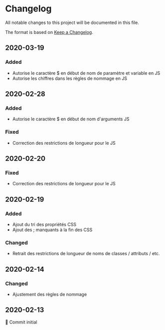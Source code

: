 # Changelog
All notable changes to this project will be documented in this file.

The format is based on [Keep a Changelog](https://keepachangelog.com/en/1.0.0/).

## 2020-03-19
### Added
- Autorise le caractère $ en début de nom de paramètre et variable en JS
- Autorise les chiffres dans les règles de nommage en JS

## 2020-02-28
### Added
- Autorise le caractère $ en début de nom d'arguments JS

### Fixed
- Correction des restrictions de longueur pour le JS

## 2020-02-20
### Fixed
- Correction des restrictions de longueur pour le JS

## 2020-02-19
### Added
- Ajout du tri des propriétés CSS
- Ajout des ; manquants à la fin des CSS

### Changed
- Retrait des restrictions de longueur de noms de classes / attributs / etc.

## 2020-02-14
### Changed
- Ajustement des règles de nommage

## 2020-02-13
🎉 Commit initial
